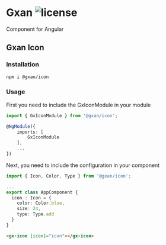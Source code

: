 # Gxan ![license](https://img.shields.io/npm/l/react-md)

Component for Angular

## Gxan Icon

### Installation

```sh
npm i @gxan/icon
```

### Usage
First you need to include the GxIconModule in your module
```typescript
import { GxIconModule } from '@gxan/icon';

@NgModule({
    imports: [
        GxIconModule
    ],
    ...
})
```

Next, you need to include the configuration in your component
```typescript
import { Icon, Color, Type } from '@gxan/icon';

...
export class AppComponent {
  icon : Icon = {
    color: Color.blue,
    size: 24,
    type: Type.add
  }
}
```

```html
<gx-icon [icon]="icon"></gx-icon>
```